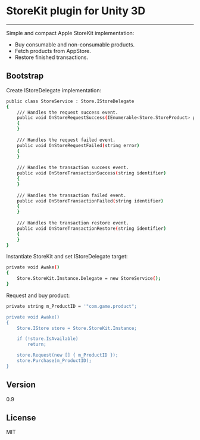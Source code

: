 StoreKit plugin for Unity 3D
=========
---
Simple and compact Apple StoreKit implementation:

  - Buy consumable and non-consumable products.
  - Fetch products from AppStore.
  - Restore finished transactions.

Bootstrap
--------------

Create IStoreDelegate implementation:
```sh
public class StoreService : Store.IStoreDelegate
{
    /// Handles the request success event.
    public void OnStoreRequestSuccess(IEnumerable<Store.StoreProduct> products)
    {
    }
    		
    /// Handles the request failed event.
    public void OnStoreRequestFailed(string error)
    {
    }
    		
    /// Handles the transaction success event.
    public void OnStoreTransactionSuccess(string identifier)
    {
    }
    		
    /// Handles the transaction failed event.
    public void OnStoreTransactionFailed(string identifier)
    {
    }
    
    /// Handles the transaction restore event.
    public void OnStoreTransactionRestore(string identifier)
    {
    }
}
```
Instantiate StoreKit and set IStoreDelegate target:
```sh
private void Awake()
{
    Store.StoreKit.Instance.Delegate = new StoreService();
}
```

Request and buy product:
```sh
private string m_ProductID = '"com.game.product";

private void Awake()
{
    Store.IStore store = Store.StoreKit.Instance;

    if (!store.IsAvailable)
        return;

    store.Request(new [] { m_ProductID });
    store.Purchase(m_ProductID);
}
```

Version
----

0.9

License
----

MIT
